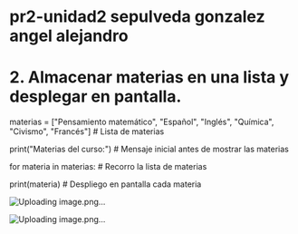 # pr2-unidad2 sepulveda gonzalez angel alejandro
# 2. Almacenar materias en una lista y desplegar en pantalla.

materias = ["Pensamiento matemático", "Español", "Inglés", "Química", "Civismo", "Francés"]  # Lista de materias

print("Materias del curso:")  # Mensaje inicial antes de mostrar las materias

for materia in materias:  # Recorro la lista de materias
    
  print(materia)  # Despliego en pantalla cada materia

![Uploading image.png…]()

![Uploading image.png…]()

